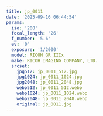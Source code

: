 ```yaml
---
title: jp_0011
date: '2025-09-16 06:44:54'
params:
  iso: '200'
  focal_length: '26'
  f_number: '5.6'
  ev: '0'
  exposure: '1/2000'
  model: RICOH GR IIIx
  make: RICOH IMAGING COMPANY, LTD.
  srcset:
    jpg512: jp_0011_512.jpg
    jpg1024: jp_0011_1024.jpg
    jpg2048: jp_0011_2048.jpg
    webp512: jp_0011_512.webp
    webp1024: jp_0011_1024.webp
    webp2048: jp_0011_2048.webp
    original: jp_0011.jpg
---
```

